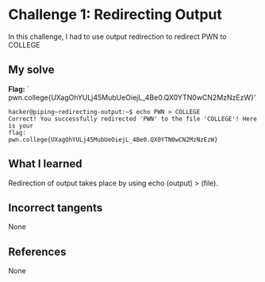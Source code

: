 # Challenge 1: Redirecting Output
In this challenge, I had to use output redirection to redirect PWN to COLLEGE

## My solve
**Flag:** ` pwn.college{UXagOhYULj45MubUeOiejL_4Be0.QX0YTN0wCN2MzNzEzW}’


```
hacker@piping~redirecting-output:~$ echo PWN > COLLEGE
Correct! You successfully redirected 'PWN' to the file 'COLLEGE'! Here is your 
flag:
pwn.college{UXagOhYULj45MubUeOiejL_4Be0.QX0YTN0wCN2MzNzEzW}
```

## What I learned
Redirection of output takes place by using echo (output) > (file).

## Incorrect tangents
None

## References
None
